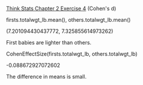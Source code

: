 [Think Stats Chapter 2 Exercise 4](http://greenteapress.com/thinkstats2/html/thinkstats2003.html#toc24) (Cohen's d)

firsts.totalwgt_lb.mean(), others.totalwgt_lb.mean()  

(7.201094430437772, 7.325855614973262)

First babies are lighter than others.

CohenEffectSize(firsts.totalwgt_lb, others.totalwgt_lb) 

-0.088672927072602

The difference in means is small. 
